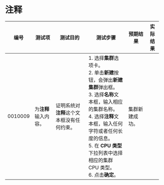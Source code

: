 # 注释

| **编号** | **测试项** | **测试目的** | **测试步骤** | **预期结果** | **实际结果** |
|--------- | ---------- | ------------ | ------------ | ------------ | ------------ |
| 0010009  | 为**注释**输入内容。 | 证明系统对**注释**这个文本框没有任何约束。 | 1. 选择**集群**选项卡。<br/>2. 单击**新建**按钮，会弹出**新建集群**弹出框。<br/>3. 选择**名称**文本框，输入相应的集群名称。<br/>4. 选择**注释**文本框，输入任何字符或者任何长度的信息。<br/>5. 在 **CPU 类型**下拉列表中选择相应的集群 CPU 类型。<br/>6. 点击**确定**。 | 集群新建成功。 | 
